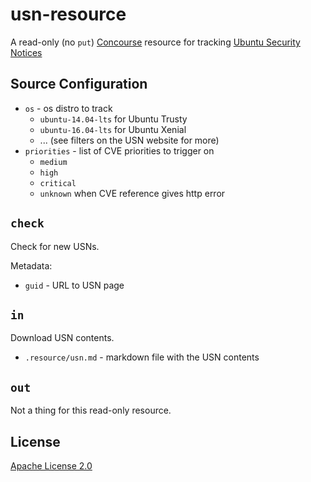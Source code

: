 # usn-resource

A read-only (no `put`) [Concourse](https://concourse.ci) resource for tracking
[Ubuntu Security Notices](https://usn.ubuntu.com/)


## Source Configuration

 * `os` - os distro to track
   * `ubuntu-14.04-lts` for Ubuntu Trusty
   * `ubuntu-16.04-lts` for Ubuntu Xenial
   * ... (see filters on the USN website for more)
 * `priorities` - list of CVE priorities to trigger on
   * `medium`
   * `high`
   * `critical`
   * `unknown` when CVE reference gives http error


## `check`

Check for new USNs.

Metadata:

 * `guid` - URL to USN page


## `in`

Download USN contents.

 * `.resource/usn.md` - markdown file with the USN contents


## `out`

Not a thing for this read-only resource.

## License

[Apache License 2.0](LICENSE)
